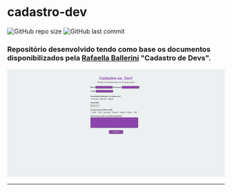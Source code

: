 # cadastro-dev

![GitHub repo size](https://img.shields.io/github/repo-size/igorvargass/cadastro-dev?style=flat-square)
![GitHub last commit](https://img.shields.io/github/last-commit/igorvargass/cadastro-dev?style=flat-square)

### Repositório desenvolvido tendo como base os documentos disponibilizados pela [Rafaella Ballerini](https://github.com/rafaballerini) "Cadastro de Devs".

![alt text](https://github.com/igorvargass/cadastro-dev/blob/master/images/img.png)

---

